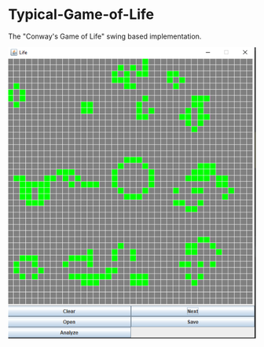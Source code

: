 # Typical-Game-of-Life
The "Conway's Game of Life" swing based implementation.

![image](https://raw.githubusercontent.com/stonefix/Typical-Game-of-Life/main/src/main/resources/game_life.png) 
